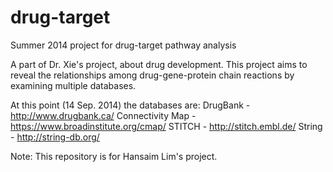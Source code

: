 drug-target
===========

Summer 2014 project for drug-target pathway analysis

A part of Dr. Xie's project, about drug development.
This project aims to reveal the relationships among drug-gene-protein chain reactions by examining multiple databases.

At this point (14 Sep. 2014) the databases are:
DrugBank - http://www.drugbank.ca/
Connectivity Map - https://www.broadinstitute.org/cmap/
STITCH - http://stitch.embl.de/
String - http://string-db.org/


Note: This repository is for Hansaim Lim's project.
